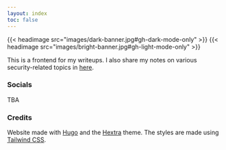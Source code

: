 ```yaml
---
layout: index
toc: false
---
```


{{< headimage src="images/dark-banner.jpg#gh-dark-mode-only" >}}
{{< headimage src="images/bright-banner.jpg#gh-light-mode-only" >}}


This is a frontend for my writeups. I also share my notes on various security-related topics in [here](/sl).

### Socials

TBA

### Credits

Website made with [Hugo](https://gohugo.io/) and the [Hextra](https://imfing.github.io/hextra/) theme. The styles are made using [Tailwind CSS](https://tailwindcss.com/).